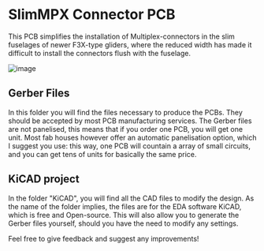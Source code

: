 # SlimMPX Connector PCB

This PCB simplifies the installation of Multiplex-connectors in the slim fuselages of newer F3X-type gliders, where the reduced width has made it difficult to install the connectors flush with the fuselage.

![image](https://user-images.githubusercontent.com/63842022/80283069-5ea29e00-8715-11ea-9dba-d32d272d0cf5.jpg)

## Gerber Files
In this folder you will find the files necessary to produce the PCBs. They should be accepted by most PCB manufacturing services. The Gerber files are not panelised, this means that if you order one PCB, you will get one unit. Most fab houses however offer an automatic panelisation option, which I suggest you use: this way, one PCB will countain a array of small circuits, and you can get tens of units for basically the same price.

## KiCAD project
In the folder "KiCAD", you will find all the CAD files to modify the design. As the name of the folder implies, the files are for the EDA software KiCAD, which is free and Open-source. This will also allow you to generate the Gerber files yourself, should you have the need to modify any settings.

Feel free to give feedback and suggest any improvements!
